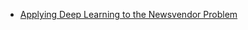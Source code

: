 - [Applying Deep Learning to the Newsvendor Problem](https://pan.baidu.com/s/1D56OvuhlaKIAjLmMcTNi4Q)